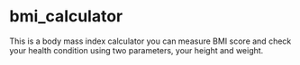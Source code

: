 # bmi_calculator
This is a body mass index calculator you can measure BMI score and check your health condition using two parameters, your height and weight.
